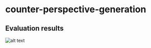 # counter-perspective-generation

## Evaluation results
![alt text](counter-claim-generation-eval.png)
